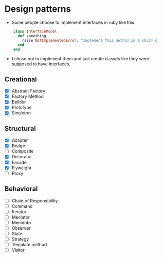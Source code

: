 # Design patterns
- Some people choose to implement interfaces
in ruby like this:


```ruby
    class InterfaceModel
      def something
        raise NotImplementedError, "Implement this method in a child class"
      end
    end
```

- I chose not to implement them and just create classes
like they were supposed to have interfaces.

## Creational

- [x] Abstract Factory 
- [x] Factory Method
- [x] Builder  
- [x] Prototype
- [x] Singleton

## Structural

- [x] Adapter          
- [x] Bridge           
- [ ] Composite        
- [x] Decorator        
- [x] Facade           
- [x] Flyweight        
- [ ] Proxy            

## Behavioral

- [ ] Chain of Responsibility 
- [ ] Command                 
- [ ] Iterator                
- [ ] Mediator                
- [ ] Memento                 
- [ ] Observer                
- [ ] State                   
- [ ] Strategy               
- [ ] Template method        
- [ ] Visitor                
